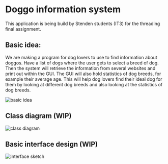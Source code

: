 # Doggo information system
This application is being build by Stenden students (IT3) for the threading final assignment.

## Basic idea:
We are making a program for dog lovers to use to find information about doggos. 
Have a list of dogs where the user gets to select a breed of dog. 
Then the system will retrieve the information from several websites and print out within the GUI. 
The GUI will also hold statistics of dog breeds, for example their average age.
This will help dog lovers find their ideal dog for them by looking at different dog breeds and also looking at the statistics of dog breeds. 


![basic idea](http://i.imgur.com/ojsMdQT.png)

## Class diagram (WIP)
![class diagram](http://i.imgur.com/QsncgzH.png)

## Basic interface design (WIP)
![interface sketch](http://i.imgur.com/RoYGueL.png)
